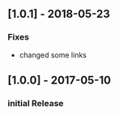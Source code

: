 ## [1.0.1] - 2018-05-23
### Fixes
- changed some links

## [1.0.0] - 2017-05-10
### initial Release
